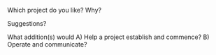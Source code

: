 Which project do you like?
Why?

Suggestions?

What addition(s) would
A) Help a project establish and commence?
B) Operate and communicate?